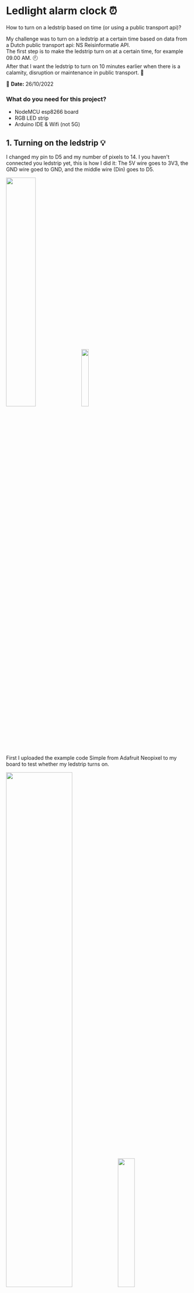 # Ledlight alarm clock :alarm_clock:
How to turn on a ledstrip based on time (or using a public transport api)?

My challenge was to turn on a ledstrip at a certain time based on data from a Dutch public transport api: NS Reisinformatie API. <br>
The first step is to make the ledstrip turn on at a certain time, for example 09.00 AM. :clock9: <br>
After that I want the ledstrip to turn on 10 minutes earlier when there is a calamity, disruption or maintenance in public transport. :construction:

:calendar: **Date:** 26/10/2022

### What do you need for this project?
- NodeMCU esp8266 board
- RGB LED strip
- Arduino IDE & Wifi (not 5G)

## 1. Turning on the ledstrip :bulb:
I changed my pin to D5 and my number of pixels to 14. I you haven't connected you ledstrip yet, this is how I did it:
The 5V wire goes to 3V3, the GND wire goed to GND, and the middle wire (Din) goes to D5.

<img src="https://github.com/rarooij98/ledlight-alarm/blob/main/images/wires.PNG" width=40% height=40%> 

<img src="https://github.com/rarooij98/ledlight-alarm/blob/main/images/IMG_20221026_122143.jpg" width=20% height=20%>

First I uploaded the example code Simple from Adafruit Neopixel to my board to test whether my ledstrip turns on.

<img src="https://github.com/rarooij98/ledlight-alarm/blob/main/images/example2.PNG" width=60% height=60%> <img src="https://github.com/rarooij98/ledlight-alarm/blob/main/images/IMG_20221026_122045.jpg" width=30% height=30%>

Succes! :tada:

## 2. Setting a turn-on time :clock9:
The next step is to make the ledstrip turn on at a certain time.How can I make my ESP know the time? To do this I used the Time library by Michael Margolis. I read the documentation for this library here: https://playground.arduino.cc/Code/Time/

I needed to set my timezone & connect to the internet to get the time from the Network Time Protocol (NTP). You can find your timezone string on this site: https://remotemonitoringsystems.ca/time-zone-abbreviations.php

<img src="https://github.com/rarooij98/ledlight-alarm/blob/main/images/timezone.PNG" width=60% height=60%>

To test my code I added this function to print the day of the week and current time:

```
void showTime(tm localTime) {
  Serial.print(localTime.tm_mday);
  Serial.print('/');
  Serial.print(localTime.tm_mon + 1);
  Serial.print('/');
  Serial.print(localTime.tm_year - 100);
  Serial.print('-');
  Serial.print(localTime.tm_hour);
  Serial.print(':');
  Serial.print(localTime.tm_min);
  Serial.print(':');
  Serial.print(localTime.tm_sec);
  Serial.print(" Day of Week ");
  if (localTime.tm_wday == 0)   Serial.println(7);
  else Serial.println(localTime.tm_wday);
}
```

It printed this info to the Serial Monitor every second:

<img src="https://github.com/rarooij98/ledlight-alarm/blob/main/images/printtime.PNG" width=40% height=40%>

Great! :tada:

Now I have to set this data as conditions for the ledstrip to turn on. I did this by writing an if-statement.

If I want to turn on the lights at 09.00 AM, I should write in the if-statament: 

```
if (localTime.tm_hour == 9) {...}
```

When I run this code, the lights will go on at the set time and also print out the current time:

```
    if (localTime.tm_hour == 9) {
      Serial.print("Time to turn on the lights at: ")
      Serial.print(localTime.tm_hour);
      Serial.print(':');
      Serial.print(localTime.tm_min);

      for(int i=0; i<NUM_PIXELS; i++) {
        pixels.setPixelColor(i, pixels.Color(255, 255, 255));
        pixels.show();
        delay(1000);
      }
    }
```
To test the code I put in the current hour and minute like this:

```
if (localTime.tm_hour == 14 && localTime.tm_min == 32)
```

Do the lights go on at the set time?

<img src="https://github.com/rarooij98/ledlight-alarm/blob/main/images/ontime.PNG" width=60% height=60%>
<img src="https://github.com/rarooij98/ledlight-alarm/blob/main/images/IMG_20221026_143456.jpg" width=30% height=30%>

Yes they do! :tada:

## 3. NS Reisinformatie API. :bullettrain_side:
We can now set a time for our ledstrip to turn on, just like a real alarm clock. :tada:
But if we want to make this even more interesting, we should use data from the NS Reisinformatie API.

### Create your NS API account
To use this API you need to create a free account at https://apiportal.ns.nl/signin and subscribe to their Reisinformatie API. After doing this you can find your api key on your profile page:

<img src="https://github.com/rarooij98/ledlight-alarm/blob/main/images/api.PNG" width=40% height=40%> <img src="https://github.com/rarooij98/ledlight-alarm/blob/main/images/apikey.PNG" width=50% height=50%>

### Next step
The NS API website has a lot of great code examples, but unfortunately none of them are for Arduino/C++.

<img src="https://github.com/rarooij98/ledlight-alarm/blob/main/images/codexamples.PNG" width=50% height=50%>

So I had to look for other sources on how to connect and get data from this api, and I used this manual that explains how to get weather data: https://www.dfrobot.com/blog-917.html. I also watched this video on how to connect to an API using an ESP8266 (or any arduino): https://www.youtube.com/watch?v=HUjFMVOpXBM. This one was very helpful but only covered part of what I needed to do.

### Error :triangular_flag_on_post:

When following the examples listed above, I kept getting errors about the HttpClient library:
#### :rotating_light: No matching function for call to 'HttpClient::HttpClient()'
#### :rotating_light: 'HttpClient' was not declared in this scope 
#### :rotating_light: ...

<img src="https://github.com/rarooij98/ledlight-alarm/blob/main/images/error0.PNG" width=75% height=75%>

## Sources :card_file_box:
- https://playground.arduino.cc/Code/Time/
- https://remotemonitoringsystems.ca/time-zone-abbreviations.php
- https://www.ns.nl/reisinformatie/ns-api
- https://www.dfrobot.com/blog-917.html
- https://www.youtube.com/watch?v=HUjFMVOpXBM
